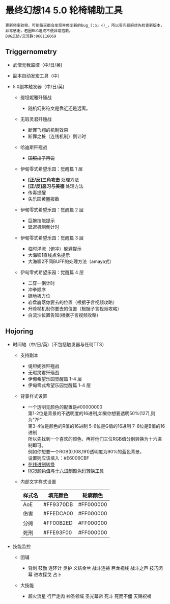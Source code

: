﻿# 最终幻想14 5.0 轮椅辅助工具

    更新频率较频，可能每天都会发现并修复新的bug_(:з」∠)_，所以有问题麻烦先检查新版本，非常感谢，若因BUG造成不便非常抱歉。
    BUG反馈/交流群:868116069

## Triggernometry

- 武僧无我监控（中/日/英)

- 副本自动发宏工具（中）

- 5.0副本触发器（中/日/英)

  - 缇坦妮雅歼殛战

    - 随机幻影符文是靠近还是远离。

  - 无瑕灵君歼殛战

    - 断罪飞翔的机制效果
    - 断罪之桩（连线机制）倒计时

  - 哈迪斯歼殛战

    - ~~国服出了再说~~

  - 伊甸零式希望乐园：觉醒篇 1 层

    - **\[正/反\]三角攻击**    处理方法
    - **\[正/反\]恶习与美德**  处理方法
    - 传毒提醒
    - 失乐园黄圈报数

  - 伊甸零式希望乐园：觉醒篇 2 层

    - 巨腕技能提示
    - 延迟机制倒计时

  - 伊甸零式希望乐园：觉醒篇 3 层

    - 临时洋流（俯冲）躲避提示
    - 大海啸1直线点名提示
    - 大海啸2不同BUFF的处理方法（amaya式）

  - 伊甸零式希望乐园：觉醒篇 4 层
    - 二穿一倒计时
    - 冲拳顺序
    - 砸地板方位
    - 岩盘崩落你要去的位置（根据子言视频攻略）
    - 升降梯机制你要去的位置（根据子言视频攻略）
    - 白流沙位置告知(根据子言视频攻略)

## Hojoring

- 时间轴（中/日/英)（不包括触发器与任何TTS）

  - 支持副本
    - 缇坦妮雅歼殛战
    - 无瑕灵君歼殛战
    - 伊甸希望乐园觉醒篇 1-4 层
    - 伊甸零式希望乐园觉醒篇 1-4 层

  - 背景样式设置

    - 一个透明无颜色的配置是#00000000  
      第1-2位是背景的不透明度的16进制,如果你想要透明50%(127),则为"7F"  
      第3-4位是颜色的R值的16进制  5-6位是G值的16进制 7-8位是B值的16进制  
      所以先找到一个喜欢的颜色，再将他们三位RGB值分别转换为十六进制即可。  
      例如你想要一个RGB(0,108,191)透明度为90%的蓝色背景，  
      设置则应该填入：#E6006CBF  
    - [在线进制转换](https://tool.oschina.net/hexconvert/)
    - [RGB颜色值与十六进制颜色码转换工具](https://www.sioe.cn/yingyong/yanse-rgb-16/)

  - 内部文字样式设置

    | 样式名 | 填充颜色  | 轮廓颜色  |
    |--------|-----------|-----------|
    | AoE    | #FF9370DB | #FF000000 |
    | 伤害   | #FFEDCA00 | #FF000000 |
    | 分摊   | #FF00B2ED | #FF000000 |
    | 死刑   | #FFE93F00 | #FF000000 |

- 技能监控

  - 团辅

    - 背刺 鼓励 连环计 灵护 义结金兰 战斗连祷 巨龙视线 战斗之声 技巧闭幕 进攻探戈 占卜

  - 大技能

    - 超火流星 行尸走肉 神圣领域 圣光幕帘 死斗 死而不僵 天赐祝福

